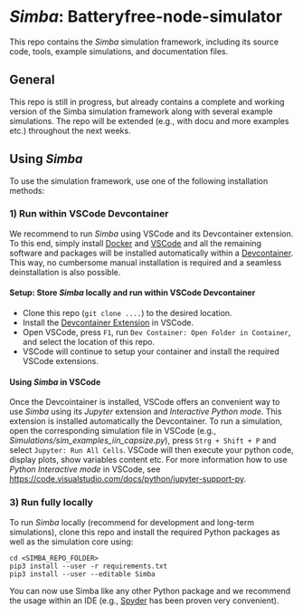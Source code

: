 # *Simba*: Batteryfree-node-simulator

This repo contains the *Simba* simulation framework, including its source code, tools, example simulations, and documentation files.

## General
This repo is still in progress, but already contains a complete and working version of the Simba simulation framework along with several example simulations.
The repo will be extended (e.g., with docu and more examples etc.) throughout the next weeks.

## Using *Simba*

To use the simulation framework, use one of the following installation methods:

### 1) Run within VSCode Devcontainer

We recommend to run *Simba* using VSCode and its Devcontainer extension.
To this end, simply install [Docker](https://www.docker.com/products/docker-desktop/) and [VSCode](https://code.visualstudio.com/) and all the remaining software and packages will be installed automatically within a [Devcontainer](https://code.visualstudio.com/docs/devcontainers/containers). This way, no cumbersome manual installation is required and a seamless deinstallation is also possible.

#### Setup: Store *Simba* locally and run within VSCode Devcontainer

- Clone this repo (`git clone ....`) to the desired location.
- Install the [Devcontainer Extension](...) in VSCode.
- Open VSCode, press `F1`, run `Dev Container: Open Folder in Container`, and select the location of this repo.
- VSCode will continue to setup your container and install the required VSCode extensions.

#### Using *Simba* in VSCode

Once the Devcointainer is installed, VSCode offers an convenient way to use *Simba* using its *Jupyter* extension and *Interactive Python mode*. This extension is installed automatically the Devcontainer.
To run a simulation, open the corresponding simulation file in VSCode (e.g., *Simulations/sim_examples_iin_capsize.py*), press `Strg + Shift + P` and select `Jupyter: Run All Cells`.
VSCode will then execute your python code, display plots, show variables content etc. 
For more information how to use *Python Interactive mode* in VSCode, see https://code.visualstudio.com/docs/python/jupyter-support-py.

### 3) Run fully locally

To run *Simba* locally (recommend for development and long-term simulations), clone this repo and install the required Python packages as well as the simulation core using:
```
cd <SIMBA_REPO_FOLDER>
pip3 install --user -r requirements.txt
pip3 install --user --editable Simba
```
You can now use Simba like any other Python package and we recommend the usage within an IDE (e.g., [Spyder](https://www.spyder-ide.org/) has been proven very convenient).
